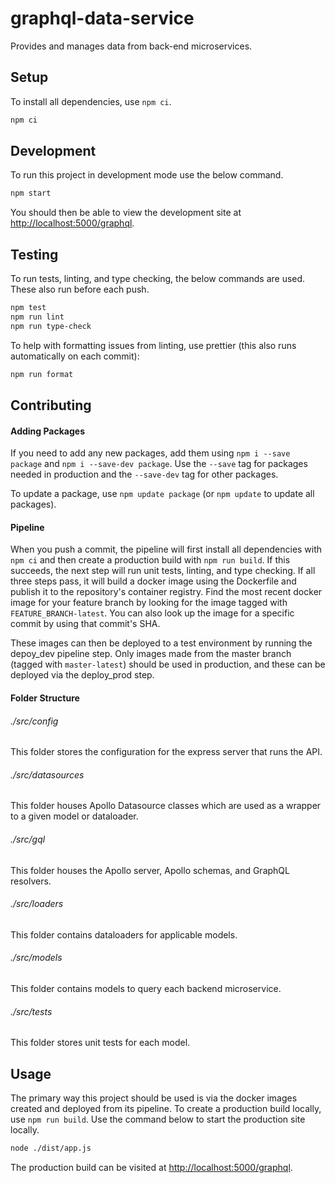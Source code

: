 # graphql-data-service

Provides and manages data from back-end microservices.

## Setup

To install all dependencies, use `npm ci`.

```bash
npm ci
```

## Development

To run this project in development mode use the below command.

```bash
npm start
```

You should then be able to view the development site at [http://localhost:5000/graphql](http://localhost:5000/graphql).

## Testing

To run tests, linting, and type checking, the below commands are used. These also run before each push.

```bash
npm test
npm run lint
npm run type-check
```

To help with formatting issues from linting, use prettier (this also runs automatically on each commit):

```bash
npm run format
```

## Contributing

#### Adding Packages

If you need to add any new packages, add them using `npm i --save package` and `npm i --save-dev package`. Use the `--save` tag for packages needed in production and the `--save-dev` tag for other packages.

To update a package, use `npm update package` (or `npm update` to update all packages).

#### Pipeline

When you push a commit, the pipeline will first install all dependencies with `npm ci` and then create a production build with `npm run build`. If this succeeds, the next step will run unit tests, linting, and type checking. If all three steps pass, it will build a docker image using the Dockerfile and publish it to the repository's container registry. Find the most recent docker image for your feature branch by looking for the image tagged with `FEATURE_BRANCH-latest`. You can also look up the image for a specific commit by using that commit's SHA.

These images can then be deployed to a test environment by running the depoy_dev pipeline step. Only images made from the master branch (tagged with `master-latest`) should be used in production, and these can be deployed via the deploy_prod step.

#### Folder Structure

###### ./src/config

This folder stores the configuration for the express server that runs the API.

###### ./src/datasources

This folder houses Apollo Datasource classes which are used as a wrapper to a given model or dataloader.

###### ./src/gql

This folder houses the Apollo server, Apollo schemas, and GraphQL resolvers.

###### ./src/loaders

This folder contains dataloaders for applicable models.

###### ./src/models

This folder contains models to query each backend microservice.

###### ./src/tests

This folder stores unit tests for each model.

## Usage

The primary way this project should be used is via the docker images created and deployed from its pipeline. To create a production build locally, use `npm run build`. Use the command below to start the production site locally.

```bash
node ./dist/app.js
```

The production build can be visited at [http://localhost:5000/graphql](http://localhost:5000/graphql).
